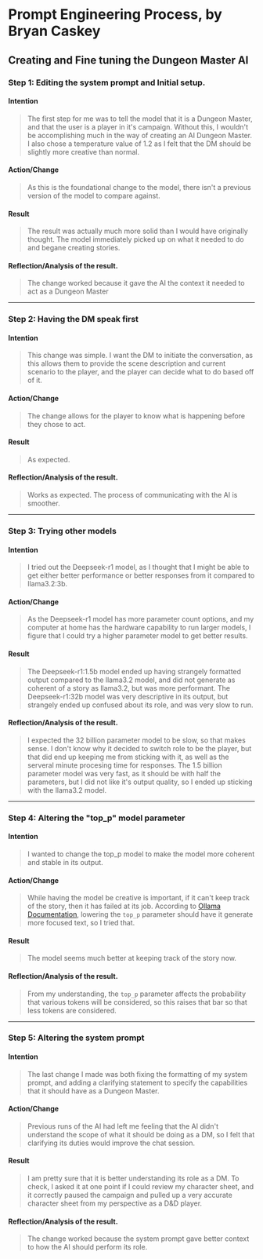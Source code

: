 # Prompt Engineering Process, by Bryan Caskey
## Creating and Fine tuning the Dungeon Master AI

### Step 1: Editing the system prompt and Initial setup.
#### Intention
>The first step for me was to tell the model that it is a Dungeon Master, and that the user is a player in it's campaign. Without this, I wouldn't be accomplishing much in the way of creating an AI Dungeon Master. I also chose a temperature value of 1.2 as I felt that the DM should be slightly more creative than normal.

#### Action/Change
>As this is the foundational change to the model, there isn't a previous version of the model to compare against.

#### Result
>The result was actually much more solid than I would have originally thought. The model immediately picked up on what it needed to do and begane creating stories. 

#### Reflection/Analysis of the result. 
>The change worked because it gave the AI the context it needed to act as a Dungeon Master

---

### Step 2: Having the DM speak first
#### Intention
>This change was simple. I want the DM to initiate the conversation, as this allows them to provide the scene description and current scenario to the player, and the player can decide what to do based off of it.

#### Action/Change
>The change allows for the player to know what is happening before they chose to act.

#### Result
>As expected.

#### Reflection/Analysis of the result.
>Works as expected. The process of communicating with the AI is smoother.

---

### Step 3: Trying other models
#### Intention
>I tried out the Deepseek-r1 model, as I thought that I might be able to get either better performance or better responses from it compared to llama3.2:3b.

#### Action/Change
>As the Deepseek-r1 model has more parameter count options, and my computer at home has the hardware capability to run larger models, I figure that I could try a higher parameter model to get better results.

#### Result
>The Deepseek-r1:1.5b model ended up having strangely formatted output compared to the llama3.2 model, and did not generate as coherent of a story as llama3.2, but was more performant. The Deepseek-r1:32b model was very descriptive in its output, but strangely ended up confused about its role, and was very slow to run.

#### Reflection/Analysis of the result. 
>I expected the 32 billion parameter model to be slow, so that makes sense. I don't know why it decided to switch role to be the player, but that did end up keeping me from sticking with it, as well as the serveral minute procesing time for responses. The 1.5 billion parameter model was very fast, as it should be with half the parameters, but I did not like it's output quality, so I ended up sticking with the llama3.2 model.

---

### Step 4: Altering the "top_p" model parameter
#### Intention
>I wanted to change the top_p model to make the model more coherent and stable in its output.

#### Action/Change
>While having the model be creative is important, if it can't keep track of the story, then it has failed at its job. According to [Ollama Documentation](https://github.com/ollama/ollama/blob/main/docs/modelfile.md), lowering the `top_p` parameter should have it generate more focused text, so I tried that.

#### Result
>The model seems much better at keeping track of the story now.

#### Reflection/Analysis of the result. 
>From my understanding, the `top_p` parameter affects the probability that various tokens will be considered, so this raises that bar so that less tokens are considered.

---

### Step 5: Altering the system prompt
#### Intention
>The last change I made was both fixing the formatting of my system prompt, and adding a clarifying statement to specify the capabilities that it should have as a Dungeon Master.

#### Action/Change
>Previous runs of the AI had left me feeling that the AI didn't understand the scope of what it should be doing as a DM, so I felt that clarifying its duties would improve the chat session.

#### Result
>I am pretty sure that it is better understanding its role as a DM. To check, I asked it at one point if I could review my character sheet, and it correctly paused the campaign and pulled up a very accurate character sheet from my perspective as a D&D player.

#### Reflection/Analysis of the result. 
>The change worked because the system prompt gave better context to how the AI should perform its role.